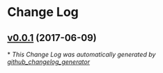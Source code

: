 # Change Log

## [v0.0.1](https://github.com/feathersjs/feathers-offline-snapshot/tree/v0.0.1) (2017-06-09)


\* *This Change Log was automatically generated by [github_changelog_generator](https://github.com/skywinder/Github-Changelog-Generator)*